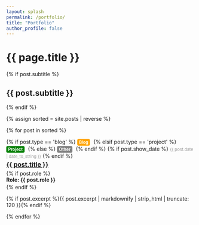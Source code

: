```yaml
---
layout: splash
permalink: /portfolio/
title: "Portfolio"
author_profile: false
---
```


<style>
  .post-date {
    font-size: 0.8em;
    color: #999;
  }

  .post-title {
    font-size: 1.2em;
    margin: 5px 0;
  }

  post-description {
    margin-top: 0;
    margin-bottom: 5px;
  }

  .post-role {
    font-size: 1em;
    font-weight: bold;
    margin-top: 0;
    margin-bottom: 2.5px;
  }

  .post-type {
    display: inline-block;
    font-size: 0.8em;
    font-weight: bold;
    padding: 2px 5px;
    border-radius: 4px;
    margin-right: 5px;
  }

  .blog-type {
    background-color: #ffa500;
    color: #fff;
  }

  .project-type {
    background-color: #008000;
    color: #fff;
  }

  .other-type {
    background-color: #808080;
    color: #fff;
  }
</style>

<h1>{{ page.title }}</h1>
{% if post.subtitle %}
<h2 class="post-subtitle">{{ post.subtitle }}</h2>
{% endif %}

{% assign sorted = site.posts | reverse %}

{% for post in sorted %}
  <div class="post">
    {% if post.type == 'blog' %}
      <span class="post-type blog-type">Blog</span>
    {% elsif post.type == 'project' %}
      <span class="post-type project-type">Project</span>
    {% else %}
      <span class="post-type other-type">Other</span>
    {% endif %}
    {% if post.show_date %}
    <span class="post-date">{{ post.date | date_to_string }}</span>
    {% endif %}
    <h2 class="post-title"><a href="{{ post.url }}">{{ post.title }}</a></h2>
    {% if post.role %}
        <p class="post-role">Role: {{ post.role }}</p>
    {% endif %}
    <p class="post-description">{% if post.excerpt %}{{ post.excerpt | markdownify | strip_html | truncate: 120 }}{% endif %}</p>
  </div>
{% endfor %}